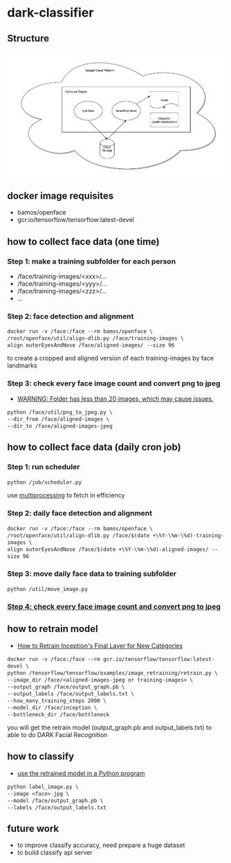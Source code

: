 # dark-classifier

## Structure
![structure](structure.png?raw=true)

## docker image requisites
* bamos/openface
* gcr.io/tensorflow/tensorflow:latest-devel

## how to collect face data (one time)
### Step 1: make a training subfolder for each person
* /face/training-images/\<xxx\>/...
* /face/training-images/\<yyy\>/...
* /face/training-images/\<zzz\>/...
* ...

### Step 2: face detection and alignment
```
docker run -v /face:/face --rm bamos/openface \
/root/openface/util/align-dlib.py /face/training-images \
align outerEyesAndNose /face/aligned-images/ --size 96
```

to create a cropped and aligned version of each training-images by face landmarks

### Step 3: check every face image count and convert png to jpeg
* [WARNING: Folder has less than 20 images, which may cause issues.](https://github.com/tensorflow/tensorflow/blob/master/tensorflow/examples/image_retraining/retrain.py#L157)

```
python /face/util/png_to_jpeg.py \
--dir_from /face/aligned-images \
--dir_to /face/aligned-images-jpeg
```

## how to collect face data (daily cron job)
### Step 1: run scheduler
`python /job/scheduler.py`

use [multiprocessing](https://github.com/Jim-Lin/dark-classifier/blob/master/job/etl.py#L164) to fetch in efficiency

### Step 2: daily face detection and alignment
```
docker run -v /face:/face --rm bamos/openface \
/root/openface/util/align-dlib.py /face/$(date +\%Y-\%m-\%d)-training-images \
align outerEyesAndNose /face/$(date +\%Y-\%m-\%d)-aligned-images/ --size 96
```

### Step 3: move daily face data to training subfolder
`python /util/move_image.py`

### [Step 4: check every face image count and convert png to jpeg](#step-3-check-every-face-image-count-and-convert-png-to-jpeg)

## how to retrain model
* [How to Retrain Inception's Final Layer for New Categories](https://www.tensorflow.org/tutorials/image_retraining)

```
docker run -v /face:/face --rm gcr.io/tensorflow/tensorflow:latest-devel \
python /tensorflow/tensorflow/examples/image_retraining/retrain.py \
--image_dir /face/<aligned-images-jpeg or training-images> \
--output_graph /face/output_graph.pb \
--output_labels /face/output_labels.txt \
--how_many_training_steps 2000 \
--model_dir /face/inception \
--bottleneck_dir /face/bottleneck
```

you will get the retrain model (output_graph.pb and output_labels.txt) to able to do DARK Facial Recognition

## how to classify
* [use the retrained model in a Python program](https://github.com/eldor4do/TensorFlow-Examples/blob/master/retraining-example.py)

```
python label_image.py \
--image <face>.jpg \
--model /face/output_graph.pb \
--labels /face/output_labels.txt
```

## future work
* to improve classify accuracy, need prepare a huge dataset
* to build classify api server 
